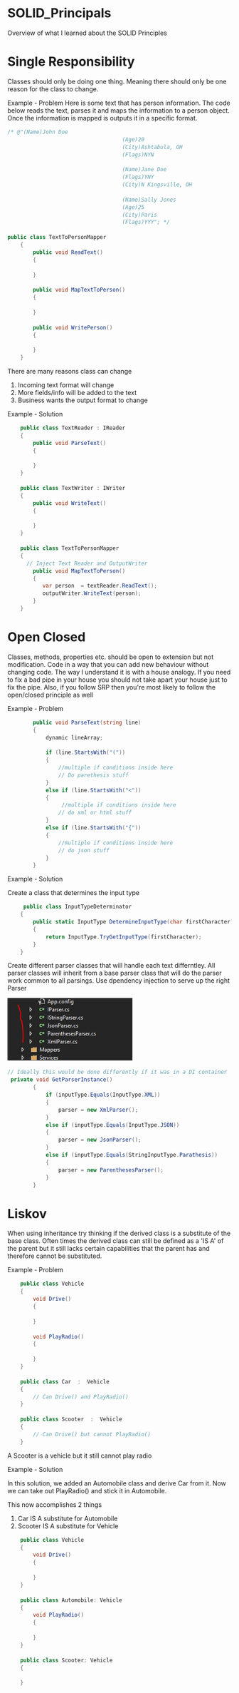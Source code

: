 # SOLID_Principals
Overview of what I learned about the SOLID Principles

# Single Responsibility
Classes should only be doing one thing. Meaning there should only be one reason for the class to change.

Example - Problem Here is some text that has person information. The code below reads the text, parses it and maps the information to a person object. Once the information is mapped is outputs it in a specific format.
```csharp
/* @"(Name)John Doe
                                    (Age)20
                                    (City)Ashtabula, OH
                                    (Flags)NYN

                                    (Name)Jane Doe
                                    (Flags)YNY
                                    (City)N Kingsville, OH

                                    (Name)Sally Jones
                                    (Age)25
                                    (City)Paris
                                    (Flags)YYY"; */
                                    
public class TextToPersonMapper
    {
        public void ReadText()
        {
         
        }

        public void MapTextToPerson()
        {

        }

        public void WritePerson()
        {

        }
    }
```
There are many reasons class can change

1) Incoming text format will change
2) More fields/info will be added to the text
3) Business wants the output format to change

Example - Solution
```csharp
    public class TextReader : IReader
    {
        public void ParseText()
        {

        }
    }
    
    public class TextWriter : IWriter
    {
        public void WriteText()
        {

        }
    }
    
    public class TextToPersonMapper
    {
      // Inject Text Reader and OutputWriter
        public void MapTextToPerson()
        {
           var person  = textReader.ReadText();
           outputWriter.WriteText(person);
        }
    }
```    
# Open Closed

Classes, methods, properties etc. should be open to extension but not modification. Code in a way that you can add new behaviour without changing code. The way I understand it is with a house analogy. If you need to fix a bad pipe in your house you should not take apart your house just to fix the pipe. Also, if you follow SRP then you're most likely to follow the open/closed principle as well

Example - Problem
```csharp
        public void ParseText(string line)
        {
            dynamic lineArray;

            if (line.StartsWith("("))
            {
                //multiple if conditions inside here
                // Do parethesis stuff
            }
            else if (line.StartsWith("<"))
            {
                 //multiple if conditions inside here
                // do xml or html stuff
            }
            else if (line.StartsWith("{"))
            {
                //multiple if conditions inside here
                // do json stuff
            }
        }
```        
Example - Solution

Create a class that determines the input type
```csharp
     public class InputTypeDeterminator
    {
        public static InputType DetermineInputType(char firstCharacter)
        {
            return InputType.TryGetInputType(firstCharacter);
        }
    }
```
Create different parser classes that will handle each text differntley. All parser classes will inherit from a base parser class that will do the parser work common to all parsings. Use dpendency injection to serve up the right Parser


![alt text](https://github.com/finekite/SOLID_Principals/blob/master/ParserPic.PNG)

```csharp
// Ideally this would be done differently if it was in a DI container
 private void GetParserInstance()
        {
            if (inputType.Equals(InputType.XML))
            {
                parser = new XmlParser();
            }
            else if (inputType.Equals(InputType.JSON))
            {
                parser = new JsonParser();
            }
            else if (inputType.Equals(StringInputType.Parathesis))
            {
                parser = new ParenthesesParser();
            }
        }
  ```
# Liskov

When using inheritance try thinking if the derived class is a substitute of the base class. Often times the derived class can still be defined as a 'IS A' of the parent but it still lacks certain capabilities that the parent has and therefore cannot be substituted.

Example - Problem

```csharp
    public class Vehicle
    {
        void Drive()
        {

        }

        void PlayRadio()
        {

        }
    }

    public class Car  :  Vehicle
    {
        // Can Drive() and PlayRadio()
    }

    public class Scooter  :  Vehicle
    {
        // Can Drive() but cannot PlayRadio()
    }
```
A Scooter is a vehicle but it still cannot play radio

Example - Solution

In this solution, we added an Automobile class and derive Car from it. Now we can take out PlayRadio() and stick it in Automobile.

This now accomplishes 2 things
1) Car IS A substitute for Automobile
2) Scooter IS A substitute for Vehicle
```csharp
    public class Vehicle
    {
        void Drive()
        {

        }
    }

    public class Automobile: Vehicle
    {
        void PlayRadio()
        {

        }
    }

    public class Scooter: Vehicle
    {
        
    }
```
